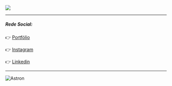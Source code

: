 
![](https://imgur.com/Bttmd0n.gif)


***
##### Rede Social:

:point_right: [Portfólio](https://busque.dev/h/iago)

:point_right: [Instagram](https://www.instagram.com/iago_ferreira010/?hl=pt-br)

:point_right: [Linkedin](https://www.linkedin.com/in/iago-antunes-5277131a5/)

***

![Astron](https://user-images.githubusercontent.com/63758301/85813381-6b556980-b739-11ea-91b5-740c1f91a5c4.jpg)

